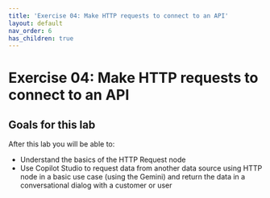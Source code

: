 ```yaml
---
title: 'Exercise 04: Make HTTP requests to connect to an API'
layout: default
nav_order: 6
has_children: true
---
```


# Exercise 04: Make HTTP requests to connect to an API


## Goals for this lab

After this lab you will be able to:
- Understand the basics of the HTTP Request node
- Use Copilot Studio to request data from another data source using HTTP node in a basic use case (using the Gemini) and return the data in a conversational dialog with a customer or user
